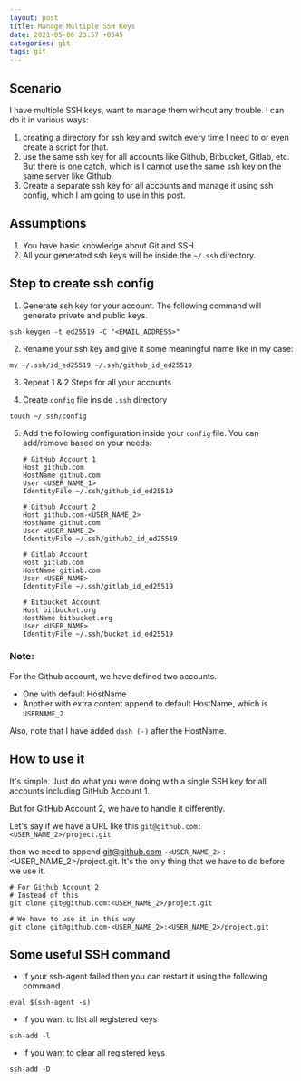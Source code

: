 ```yaml
---
layout: post
title: Manage Multiple SSH Keys
date: 2021-05-06 23:57 +0545
categories: git
tags: git
---
```


## Scenario

I have multiple SSH keys, want to manage them without any trouble.
I can do it in various ways:

1. creating a directory for ssh key and switch every time I need to or even create a script for that.
2. use the same ssh key for all accounts like Github, Bitbucket, Gitlab, etc. But there is one catch, which is
   I cannot use the same ssh key on the same server like Github.
4. Create a separate ssh key for all accounts and manage it using ssh config, which I am going to use in this post.

## Assumptions

1. You have basic knowledge about Git and SSH.
2. All your generated ssh keys will be inside the `~/.ssh` directory.

## Step to create ssh config

1. Generate ssh key for your account. The following command will generate private and public keys.

``` shell
ssh-keygen -t ed25519 -C "<EMAIL_ADDRESS>"
```

2. Rename your ssh key and give it some meaningful name like in my case:

``` shell
mv ~/.ssh/id_ed25519 ~/.ssh/github_id_ed25519
```

3. Repeat 1 & 2 Steps for all your accounts

4. Create `config` file inside `.ssh` directory

``` shell
touch ~/.ssh/config
```

5. Add the following configuration inside your `config` file. You can add/remove based on your needs:

    ``` config
    # GitHub Account 1
    Host github.com
    HostName github.com
    User <USER_NAME_1>
    IdentityFile ~/.ssh/github_id_ed25519

    # Github Account 2
    Host github.com-<USER_NAME_2>
    HostName github.com
    User <USER_NAME_2>
    IdentityFile ~/.ssh/github2_id_ed25519

    # Gitlab Account
    Host gitlab.com
    HostName gitlab.com
    User <USER_NAME>
    IdentityFile ~/.ssh/gitlab_id_ed25519

    # Bitbucket Account
    Host bitbucket.org
    HostName bitbucket.org
    User <USER_NAME>
    IdentityFile ~/.ssh/bucket_id_ed25519
    ```

### Note:

For the Github account, we have defined two accounts.

* One with default HostName
* Another with extra content append to default HostName, which is `USERNAME_2`

Also, note that I have added `dash (-)` after the HostName.

## How to use it

It's simple. Just do what you were doing with a single SSH key for all accounts including GitHub Account 1.

But for GitHub Account 2, we have to handle it differently.

Let's say if we have a URL like this `git@github.com:<USER_NAME_2>/project.git`

then we need to append git@github.com `-<USER_NAME_2>` :<USER_NAME_2>/project.git.
It's the only thing that we have to do before we use it.

``` shell
# For Github Account 2
# Instead of this
git clone git@github.com:<USER_NAME_2>/project.git

# We have to use it in this way
git clone git@github.com-<USER_NAME_2>:<USER_NAME_2>/project.git
```

## Some useful SSH command

* If your ssh-agent failed then you can restart it using the following command

``` shell
eval $(ssh-agent -s)
```

* If you want to list all registered keys

``` shell
ssh-add -l
```

* If you want to clear all registered keys

``` shell
ssh-add -D
```

